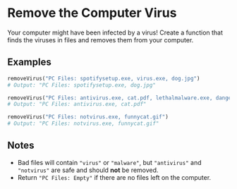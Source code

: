 # Remove the Computer Virus

Your computer might have been infected by a virus! Create a function that finds the viruses in files and removes them from your computer.

## Examples

```python
removeVirus("PC Files: spotifysetup.exe, virus.exe, dog.jpg")
# Output: "PC Files: spotifysetup.exe, dog.jpg"

removeVirus("PC Files: antivirus.exe, cat.pdf, lethalmalware.exe, dangerousvirus.exe")
# Output: "PC Files: antivirus.exe, cat.pdf"

removeVirus("PC Files: notvirus.exe, funnycat.gif")
# Output: "PC Files: notvirus.exe, funnycat.gif"
```

## Notes

-   Bad files will contain `"virus"` or `"malware"`, but `"antivirus"` and `"notvirus"` are safe and should **not** be removed.
-   Return `"PC Files: Empty"` if there are no files left on the computer.
